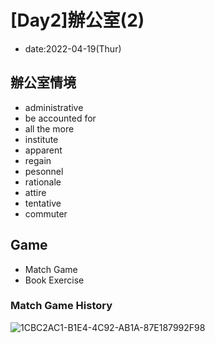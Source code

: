 # [Day2]辦公室(2)

* date:2022-04-19(Thur)

## 辦公室情境
* administrative
* be accounted for
* all the more
* institute
* apparent
* regain
* pesonnel
* rationale
* attire
* tentative
* commuter

## Game
* Match Game
* Book Exercise


### Match Game History
![1CBC2AC1-B1E4-4C92-AB1A-87E187992F98](https://user-images.githubusercontent.com/16321107/164220632-8e617c8c-4dc7-4bef-a75f-7ee23a20f654.jpg)
